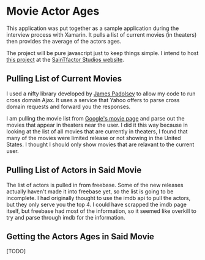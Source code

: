 Movie Actor Ages
================

This application was put together as a sample application during the interview process with Xamarin.  It pulls a list of current movies (in theaters) then provides the average of the actors ages.

The project will be pure javascript just to keep things simple.  I intend to host [this project](http://saintfactorstudios.com/Movie-Actor-Ages/MovieActorAges.html) at the [SainTfactor Studios website](http://saintfactorstudios.com).

Pulling List of Current Movies
------------------------------

I used a nifty library developed by [James Padolsey](http://james.padolsey.com) to allow my code to run cross domain Ajax.  It uses a service that Yahoo offers to parse cross domain requests and forward you the responses.

I am pulling the movie list from [Google's movie page](http://google.com/movies) and parse out the movies that appear in theaters near the user.  I did it this way because in looking at the list of all movies that are currently in theaters, I found that many of the movies were limited release or not showing in the United States.  I thought I should only show movies that are relavant to the current user.

Pulling List of Actors in Said Movie
------------------------------------

The list of actors is pulled in from freebase.  Some of the new releases actually haven't made it into freebase yet, so the list is going to be incomplete.  I had originally thought to use the imdb api to pull the actors, but they only serve you the top 4.  I could have scrapped the imdb page itself, but freebase had most of the information, so it seemed like overkill to try and parse through imdb for the information.

Getting the Actors Ages in Said Movie
-------------------------------------

[TODO]

